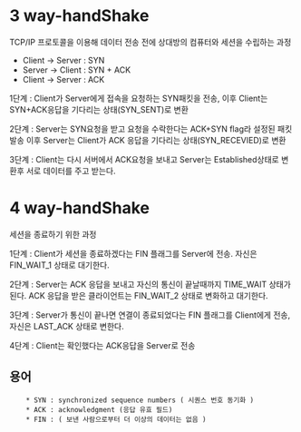 # 3 way-handShake

TCP/IP 프로토콜을 이용해 데이터 전송 전에 상대방의 컴퓨터와 세션을 수립하는 과정

 * Client -> Server : SYN
 * Server -> Client : SYN + ACK
 * Client -> Server : ACK
 
1단계 : Client가 Server에게 접속을 요청하는 SYN패킷을 전송, 이후 Client는 SYN+ACK응답을 기다리는 상태(SYN_SENT)로 변환

2단계 : Server는 SYN요청을 받고 요청을 수락한다는 ACK+SYN flag라 설정된 패킷 발송 이후 Server는 Client가 ACK 응답을 기다리는 상태(SYN_RECEVIED)로 변환 

3단계 : Client는 다시 서버에서 ACK요청을 보내고 Server는 Established상태로 변환후 서로 데이터를 주고 받는다.


# 4 way-handShake
세션을 종료하기 위한 과정

1단계 : Client가 세션을 종료하겠다는 FIN 플래그를 Server에 전송. 자신은 FIN_WAIT_1 상태로 대기한다.

2단계 : Server는 ACK 응답을 보내고 자신의 통신이 끝날때까지 TIME_WAIT 상태가 된다. ACK 응답을 받은 클라이언트는 FIN_WAIT_2 상태로 변화하고 대기한다.

3단계 : Server가 통신이 끝나면 연결이 종료되었다는 FIN 플래그를 Client에게 전송, 자신은 LAST_ACK 상태로 변한다.

4단계 : Client는 확인했다는 ACK응답을 Server로 전송

## 용어
```
    * SYN : synchronized sequence numbers ( 시퀀스 번호 동기화 )
    * ACK : acknowledgment (응답 유효 필드)
    * FIN : ( 보낸 사람으로부터 더 이상의 데이터는 없음 )
```  